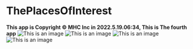 # ThePlacesOfInterest
 **This app is Copyright © MHC Inc in 2022.5.19.06:34, This is The fourth app**
![This is an image](https://www.z4a.net/images/2022/09/17/Simulator-Screen-Shot---iPhone-14-Pro---2022-09-17-at-13.25.20.th.png)
![This is an image](https://www.z4a.net/images/2022/09/17/Simulator-Screen-Shot---iPhone-14-Pro---2022-09-17-at-13.25.23.th.png)
![This is an image](https://www.z4a.net/images/2022/09/17/Simulator-Screen-Shot---iPhone-14-Pro---2022-09-17-at-13.25.27.th.png)
![This is an image](https://www.z4a.net/images/2022/09/17/Simulator-Screen-Shot---iPhone-14-Pro---2022-09-17-at-13.25.30.th.png)
